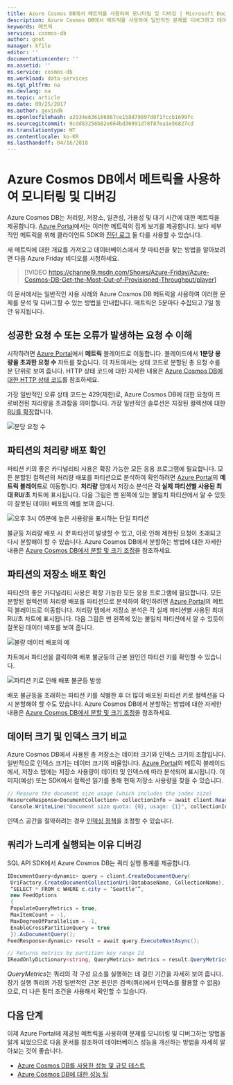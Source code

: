 ```yaml
---
title: Azure Cosmos DB에서 메트릭을 사용하여 모니터링 및 디버깅 | Microsoft Docs
description: Azure Cosmos DB에서 메트릭을 사용하여 일반적인 문제를 디버그하고 데이터베이스를 모니터링합니다.
keywords: 메트릭
services: cosmos-db
author: gnot
manager: kfile
editor: ''
documentationcenter: ''
ms.assetid: ''
ms.service: cosmos-db
ms.workload: data-services
ms.tgt_pltfrm: na
ms.devlang: na
ms.topic: article
ms.date: 09/25/2017
ms.author: govindk
ms.openlocfilehash: a2934e636166867ce158d79897d8f1fccb1699fc
ms.sourcegitcommit: 9cdd83256b82e664bd36991d78f87ea1e56827cd
ms.translationtype: HT
ms.contentlocale: ko-KR
ms.lasthandoff: 04/16/2018
---
```

# <a name="monitoring-and-debugging-with-metrics-in-azure-cosmos-db"></a>Azure Cosmos DB에서 메트릭을 사용하여 모니터링 및 디버깅

Azure Cosmos DB는 처리량, 저장소, 일관성, 가용성 및 대기 시간에 대한 메트릭을 제공합니다. [Azure Portal](https://portal.azure.com)에서는 이러한 메트릭의 집계 보기를 제공합니다. 보다 세부적인 메트릭을 위해 클라이언트 SDK와 [진단 로그](./logging.md) 둘 다를 사용할 수 있습니다.

새 메트릭에 대한 개요를 가져오고 데이터베이스에서 핫 파티션을 찾는 방법을 알아보려면 다음 Azure Friday 비디오를 시청하세요.

> [!VIDEO https://channel9.msdn.com/Shows/Azure-Friday/Azure-Cosmos-DB-Get-the-Most-Out-of-Provisioned-Throughput/player]
> 

이 문서에서는 일반적인 사용 사례와 Azure Cosmos DB 메트릭을 사용하여 이러한 문제를 분석 및 디버그할 수 있는 방법을 안내합니다. 메트릭은 5분마다 수집되고 7일 동안 유지됩니다.

## <a name="understanding-how-many-requests-are-succeeding-or-causing-errors"></a>성공한 요청 수 또는 오류가 발생하는 요청 수 이해

시작하려면 [Azure Portal](https://portal.azure.com)에서 **메트릭** 블레이드로 이동합니다. 블레이드에서 **1분당 용량을 초과한 요청 수** 차트를 찾습니다. 이 차트에서는 상태 코드로 분할된 총 요청 수를 분 단위로 보여 줍니다. HTTP 상태 코드에 대한 자세한 내용은 [Azure Cosmos DB에 대한 HTTP 상태 코드](https://docs.microsoft.com/rest/api/cosmos-db/http-status-codes-for-cosmosdb)를 참조하세요.

가장 일반적인 오류 상태 코드는 429(제한)로, Azure Cosmos DB에 대한 요청이 프로비전된 처리량을 초과함을 의미합니다. 가장 일반적인 솔루션은 지정된 컬렉션에 대한 [RU를 확장](./set-throughput.md)합니다.

![분당 요청 수](media/use-metrics/metrics-12.png)

## <a name="determining-the-throughput-distribution-across-partitions"></a>파티션의 처리량 배포 확인

파티션 키의 좋은 카디널리티 사용은 확장 가능한 모든 응용 프로그램에 필요합니다. 모든 분할된 컬렉션의 처리량 배포를 파티션으로 분석하여 확인하려면 [Azure Portal](https://portal.azure.com)의 **메트릭 블레이드**로 이동합니다. **처리량** 탭에서 저장소 분석은 **각 실제 파티션별 사용된 최대 RU/초** 차트에 표시됩니다. 다음 그림은 맨 왼쪽에 있는 불일치 파티션에서 알 수 있듯이 잘못된 데이터 배포의 예를 보여 줍니다. 

![오후 3시 05분에 높은 사용량을 표시하는 단일 파티션](media/use-metrics/metrics-17.png)

불균등 처리량 배포 시 *핫* 파티션이 발생할 수 있고, 이로 인해 제한된 요청이 초래되고 다시 분할해야 할 수 있습니다. Azure Cosmos DB에서 분할하는 방법에 대한 자세한 내용은 [Azure Cosmos DB에서 분할 및 크기 조정](./partition-data.md)을 참조하세요.

## <a name="determining-the-storage-distribution-across-partitions"></a>파티션의 저장소 배포 확인

파티션의 좋은 카디널리티 사용은 확장 가능한 모든 응용 프로그램에 필요합니다. 모든 분할된 컬렉션의 처리량 배포를 파티션으로 분석하여 확인하려면 [Azure Portal](https://portal.azure.com)의 메트릭 블레이드로 이동합니다. 처리량 탭에서 저장소 분석은 각 실제 파티션별 사용된 최대 RU/초 차트에 표시됩니다. 다음 그림은 맨 왼쪽에 있는 불일치 파티션에서 알 수 있듯이 잘못된 데이터 배포를 보여 줍니다. 

![불량 데이터 배포의 예](media/use-metrics/metrics-07.png)

차트에서 파티션을 클릭하여 배포 불균등의 근본 원인인 파티션 키를 확인할 수 있습니다. 

![파티션 키로 인해 배포 불균등 발생](media/use-metrics/metrics-05.png)

배포 불균등을 초래하는 파티션 키를 식별한 후 더 많이 배포된 파티션 키로 컬렉션을 다시 분할해야 할 수도 있습니다. Azure Cosmos DB에서 분할하는 방법에 대한 자세한 내용은 [Azure Cosmos DB에서 분할 및 크기 조정](./partition-data.md)을 참조하세요.

## <a name="comparing-data-size-against-index-size"></a>데이터 크기 및 인덱스 크기 비교

Azure Cosmos DB에서 사용된 총 저장소는 데이터 크기와 인덱스 크기의 조합입니다. 일반적으로 인덱스 크기는 데이터 크기의 비율입니다. [Azure Portal](https://portal.azure.com)의 메트릭 블레이드에서, 저장소 탭에는 저장소 사용량이 데이터 및 인덱스에 따라 분석되어 표시됩니다. 이미지(예상) 또는 SDK에서 컬렉션 읽기를 통해 현재 저장소 사용량을 찾을 수 있습니다.
```csharp
// Measure the document size usage (which includes the index size)  
ResourceResponse<DocumentCollection> collectionInfo = await client.ReadDocumentCollectionAsync(UriFactory.CreateDocumentCollectionUri("db", "coll")); 
 Console.WriteLine("Document size quota: {0}, usage: {1}", collectionInfo.DocumentQuota, collectionInfo.DocumentUsage);
``` 
인덱스 공간을 절약하려는 경우 [인덱싱 정책](./indexing-policies.md)을 조정할 수 있습니다.

## <a name="debugging-why-queries-are-running-slow"></a>쿼리가 느리게 실행되는 이유 디버깅

SQL API SDK에서 Azure Cosmos DB는 쿼리 실행 통계를 제공합니다. 

```csharp
IDocumentQuery<dynamic> query = client.CreateDocumentQuery(
 UriFactory.CreateDocumentCollectionUri(DatabaseName, CollectionName), 
 “SELECT * FROM c WHERE c.city = ‘Seattle’”, 
 new FeedOptions 
 { 
 PopulateQueryMetrics = true, 
 MaxItemCount = -1, 
 MaxDegreeOfParallelism = -1, 
 EnableCrossPartitionQuery = true 
 }).AsDocumentQuery();
FeedResponse<dynamic> result = await query.ExecuteNextAsync();

// Returns metrics by partition key range Id 
IReadOnlyDictionary<string, QueryMetrics> metrics = result.QueryMetrics;
```

*QueryMetrics*는 쿼리의 각 구성 요소를 실행하는 데 걸린 기간을 자세히 보여 줍니다. 장기 실행 쿼리의 가장 일반적인 근본 원인은 검색(쿼리에서 인덱스를 활용할 수 없음)으로, 더 나은 필터 조건을 사용해서 확인할 수 있습니다.

## <a name="next-steps"></a>다음 단계

이제 Azure Portal에 제공된 메트릭을 사용하여 문제를 모니터링 및 디버그하는 방법을 알게 되었으므로 다음 문서를 참조하여 데이터베이스 성능을 개선하는 방법을 자세히 알아보는 것이 좋습니다.

* [Azure Cosmos DB를 사용한 성능 및 규모 테스트](performance-testing.md)
* [Azure Cosmos DB에 대한 성능 팁](performance-tips.md)
